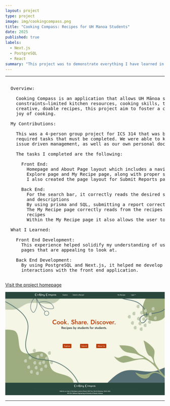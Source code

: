 ```yaml
---
layout: project
type: project
image: img/cookingcompass.png
title: "Cooking Compass: Recipes for UH Manoa Students"
date: 2025
published: true
labels:
  - Next.js
  - PostgreSQL
  - React
summary: "This project was to demonstrate everything I have learned in ICS 314. It features a web application meant to benefit UH Manoa students. It is a website designed to share toaster oven recipes. It uses Next.js, PostgressSQL, and React to make the front ends and back ends to be fully functional."
---
```


<hr>

<pre>
  
  Overview:
  
    Cooking Compass is an application that allows UH Mānoa students to share and search for creative recipes that respect the
    constraints—limited kitchen resources, cooking skills, time—many college-goers face. By providing opportunites to find
    creative, doable recipes, this project aim to foster a community that celebrates resourcefulness, healthy eating, and the 
    joy of cooking.

  My Contributions:

    This was a 4-person group project for ICS 314 that was broken into 3 milestones. For each milestone there was lists of
    required tasks that must be completed. We were able to keep track of everything using a combination of github project,
    issue driven management, as well as our own personal documents and to-do lists.

    The tasks I completed are the following:

      Front End: 
        Homepage and About Page layout which includes a navigation bar with links to the various pages, as well as the footer.
        Explore page and My Recipe page, along with proper sizing for the card components
        I also created the page layout for Submit Reports page and Edit Recipe page

      Back End: 
        For the search bar, it correctly reads the desired search and filters all recipes by their titles, instructions, 
        and descriptions
        By using prisma and SQL, submitting a report correctly stores the data in a report database table
        The My Recipe page correctly reads from the recipes database and only displays recipes based on the current user's
        recipes
        Within the My Recipe page it also allows the user to edit and delete recipes
        
  What I Learned:
  
    Front End Development:
      This experience helped solidify my understanding of using React and Bootstrap as well as CSS styling to create front end
      pages that are appealing to look at. 

    Back End Development:
      By using PostgreSQL and Next.js, it helped me develop my skills in reading and writing to a database based on user
      interactions with the front end application.
  
</pre>

[Visit the project homepage](https://cooking-compass.github.io/)

<img width="700px" class="rounded pe-4" src="../img/cookingcompasshomepage.png">

<hr>

